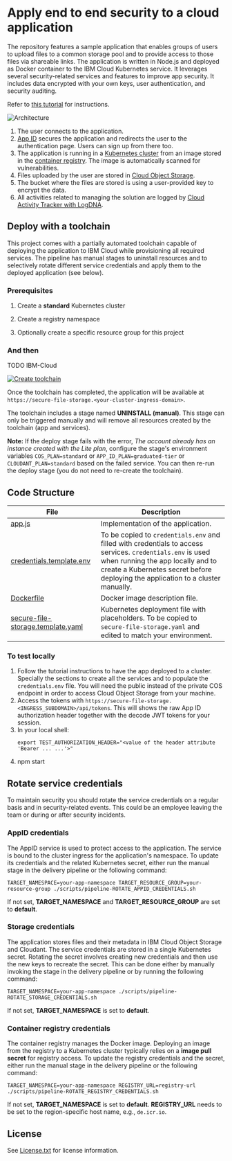 # Apply end to end security to a cloud application

The repository features a sample application that enables groups of users to upload files to a common storage pool and to provide access to those files via shareable links. The application is written in Node.js and deployed as Docker container to the IBM Cloud Kubernetes service. It leverages several security-related services and features to improve app security. It includes data encrypted with your own keys, user authentication, and security auditing.

Refer to [this tutorial](https://cloud.ibm.com/docs/tutorials?topic=solution-tutorials-cloud-e2e-security) for instructions.

![Architecture](Architecture.png)

1. The user connects to the application.
2. [App ID](https://cloud.ibm.com/catalog/services/AppID) secures the application and redirects the user to the authentication page. Users can sign up from there too.
3. The application is running in a [Kubernetes cluster](https://cloud.ibm.com/containers-kubernetes/catalog/cluster) from an image stored in the [container registry](https://cloud.ibm.com/containers-kubernetes/launchRegistryView). The image is automatically scanned for vulnerabilities.
4. Files uploaded by the user are stored in [Cloud Object Storage](https://cloud.ibm.com/catalog/services/cloud-object-storage).
5. The bucket where the files are stored is using a user-provided key to encrypt the data.
6. All activities related to managing the solution are logged by [Cloud Activity Tracker with LogDNA](https://cloud.ibm.com/catalog/services/logdnaat).

## Deploy with a toolchain

This project comes with a partially automated toolchain capable of deploying the application to IBM Cloud while provisioning all required services. The pipeline has manual stages to uninstall resources and to selectively rotate different service credentials and apply them to the deployed application (see below).

### Prerequisites

1. Create a **standard** Kubernetes cluster

1. Create a registry namespace

1. Optionally create a specific resource group for this project

### And then

TODO IBM-Cloud

[![Create toolchain](https://cloud.ibm.com/devops/graphics/create_toolchain_button.png)](https://cloud.ibm.com/devops/setup/deploy/?repository=https%3A//github.com/powellquiring/tct2)

Once the toolchain has completed, the application will be available at `https://secure-file-storage.<your-cluster-ingress-domain>`.

The toolchain includes a stage named **UNINSTALL (manual)**. This stage can only be triggered manually and will remove all resources created by the toolchain (app and services).

**Note:** If the deploy stage fails with the error, *The account already has an instance created with the Lite plan*, configure the stage's environment variables `COS_PLAN=standard` or `APP_ID_PLAN=graduated-tier` or `CLOUDANT_PLAN=standard` based on the failed service. You can then re-run the deploy stage (you do not need to re-create the toolchain).

## Code Structure

| File | Description |
| ---- | ----------- |
|[app.js](app.js)|Implementation of the application.|
|[credentials.template.env](credentials.template.env)|To be copied to `credentials.env` and filled with credentials to access services. `credentials.env` is used when running the app locally and to create a Kubernetes secret before deploying the application to a cluster manually.|
|[Dockerfile](Dockerfile)|Docker image description file.|
|[secure-file-storage.template.yaml](secure-file-storage.template.yaml)|Kubernetes deployment file with placeholders. To be copied to `secure-file-storage.yaml` and edited to match your environment.|

### To test locally

1. Follow the tutorial instructions to have the app deployed to a cluster. Specially the sections to create all the services and to populate the `credentials.env` file. You will need the public instead of the private COS endpoint in order to access Cloud Object Storage from your machine.
1. Access the tokens with `https://secure-file-storage.<INGRESS_SUBDOMAIN>/api/tokens`. This will shows the raw App ID authorization header together with the decode JWT tokens for your session.
1. In your local shell:
   ```
   export TEST_AUTHORIZATION_HEADER="<value of the header attribute 'Bearer ... ...'>"
   ```
1. npm start

## Rotate service credentials
To maintain security you should rotate the service credentials on a regular basis and in security-related events. This could be an employee leaving the team or during or after security incidents.

### AppID credentials
The AppID service is used to protect access to the application. The service is bound to the cluster ingress for the application's namespace. To update its credentials and the related Kubernetes secret, either run the manual stage in the delivery pipeline or the following command:

```
TARGET_NAMESPACE=your-app-namespace TARGET_RESOURCE_GROUP=your-resource-group ./scripts/pipeline-ROTATE_APPID_CREDENTIALS.sh
```
If not set, **TARGET_NAMESPACE** and **TARGET_RESOURCE_GROUP** are set to **default**.

### Storage credentials
The application stores files and their metadata in IBM Cloud Object Storage and Cloudant. The service credentials are stored in a single Kubernetes secret. Rotating the secret involves creating new credentials and then use the new keys to recreate the secret. This can be done either by manually invoking the stage in the delivery pipeline or by running the following command:

```
TARGET_NAMESPACE=your-app-namespace ./scripts/pipeline-ROTATE_STORAGE_CREDENTIALS.sh
```

If not set, **TARGET_NAMESPACE** is set to **default**.

### Container registry credentials
The container registry manages the Docker image. Deploying an image from the registry to a Kubernetes cluster typically relies on a **image pull secret** for registry access. To update the registry credentials and the secret, either run the manual stage in the delivery pipeline or the following command:

```
TARGET_NAMESPACE=your-app-namespace REGISTRY_URL=registry-url ./scripts/pipeline-ROTATE_REGISTRY_CREDENTIALS.sh
```

If not set, **TARGET_NAMESPACE** is set to **default**. **REGISTRY_URL** needs to be set to the region-specific host name, e.g., `de.icr.io`.

## License

See [License.txt](License.txt) for license information.
